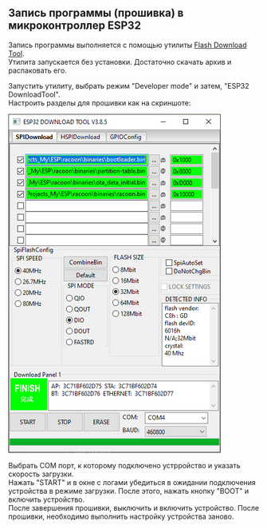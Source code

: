 ## Запись программы (прошивка) в микроконтроллер ESP32

Запись программы выполняется с помощью утилиты [Flash Download Tool](https://www.espressif.com/en/support/download/other-tools).  
Утилита запускается без установки. Достаточно скачать архив и распаковать его.  

Запустить утилиту, выбрать режим "Developer mode" и затем, "ESP32 DownloadTool".  
Настроить разделы для прошивки как на скриншоте:  

![Настройка разделов](../media/2021-02-10%20144414.png) 

Выбрать COM порт, к которому подключено устрройство и указать скорость загрузки.  
Нажать "START" и в окне с логами убедиться в ожидании подключения устройства в режиме загрузки. После этого, нажать кнопку "BOOT" и включить устройство.  
После завершения прошивки, выключить и включить устройство. После прошивки, необходимо выполнить настройку устройства заново.
